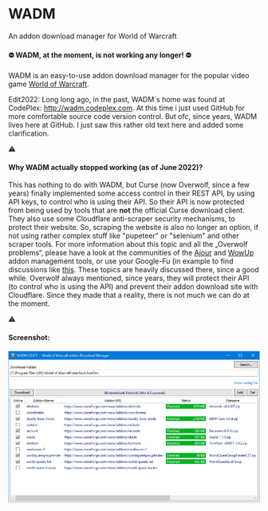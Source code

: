 # WADM
An addon download manager for World of Warcraft

#### ⛔ WADM, at the moment, is not working any longer! ⛔

WADM is an easy-to-use addon download manager for the popular video game [World of Warcraft](https://worldofwarcraft.com).

Edit2022: Long long ago, in the past, WADM´s home was found at CodePlex: http://wadm.codeplex.com. At this time i just used GitHub for more comfortable source code version control. But ofc, since years, WADM lives here at GitHub. I just saw this rather old text here and added some clarification.

⚠️

#### Why WADM actually stopped working (as of June 2022)?
This has nothing to do with WADM, but Curse (now Overwolf, since a few years) finally implemented some access control in their REST API, by using API keys, to control who is using their API. So their API is now protected from being used by tools that are __not__ the official Curse download client. They also use some Cloudflare anti-scraper security mechanisms, to protect their website. So, scraping the website is also no longer an option, if not using rather complex stuff like "pupeteer" or "selenium" and other scraper tools. For more information about this topic and all the „Overwolf problems“, please have a look at the communities of the [Ajour](https://github.com/ajour/ajour) and [WowUp](https://github.com/WowUp/WowUp) addon management tools, or use your Google-Fu (in example to find discussions like [this](https://github.com/ajour/ajour/issues/746). These topics are heavily discussed there, since a good while. Overwolf always mentioned, since years, they will protect their API (to control who is using the API) and prevent their addon download site with Cloudflare. Since they made that a reality, there is not much we can do at the moment.

⚠️

#### Screenshot:
![alt text](https://github.com/MBODM/WADM/blob/master/SCREENSHOT.png)
